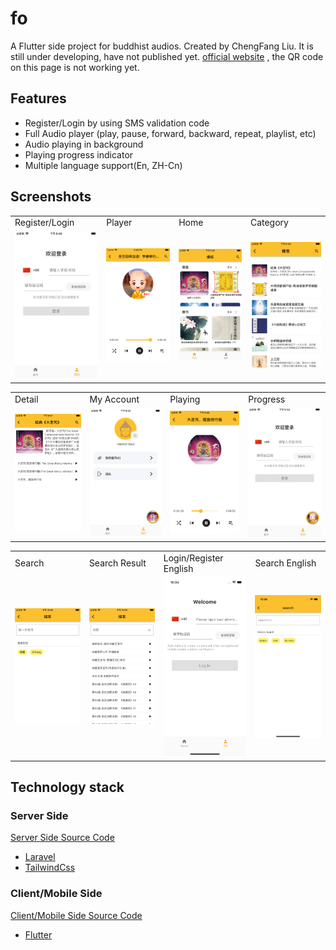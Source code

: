 # fo

A Flutter side project for buddhist audios. Created by ChengFang Liu.
It is still under developing, have not published yet.
[official website](https://app.nowbaby.com) , the QR code on this page is not working yet.

## Features

- Register/Login by using SMS validation code
- Full Audio player (play, pause, forward, backward, repeat, playlist, etc)
- Audio playing in background
- Playing progress indicator
- Multiple language support(En, ZH-Cn)

## Screenshots

<table>
  <tr>
    <td>Register/Login</td>
     <td>Player</td>
     <td>Home</td>
     <td>Category</td>
  </tr>
  <tr>
    <td><img src="screenshots/register.png" width=180></td>
    <td><img src="screenshots/player.png" width=180></td>
    <td><img src="screenshots/home.png" width=180></td>
    <td><img src="screenshots/category.png" width=180></td>
  </tr>
 </table>

<table>
  <tr>
    <td>Detail</td>
     <td>My Account</td>
     <td>Playing</td>
     <td>Progress</td>
  </tr>
  <tr>
    <td><img src="screenshots/detail.png" width=180></td>
    <td><img src="screenshots/myaccount.png" width=180></td>
    <td><img src="screenshots/playing.png" width=180></td>
    <td><img src="screenshots/progress.png" width=180></td>
  </tr>
 </table>

<table>
  <tr>
    <td>Search</td>
     <td>Search Result</td>
     <td>Login/Register English</td>
     <td>Search English</td>
  </tr>
  <tr>
    <td><img src="screenshots/search_default.png" width=180></td>
    <td><img src="screenshots/search.png" width=180></td>
    <td><img src="screenshots/login_en.png" width=180></td>
    <td><img src="screenshots/search_en.png" width=180></td>
  </tr>
 </table>

## Technology stack

### Server Side

[Server Side Source Code](https://github.com/liucf/fo_server)

- [Laravel](https://laravel.com)
- [TailwindCss](https://tailwindcss.com)

### Client/Mobile Side

[Client/Mobile Side Source Code](https://github.com/liucf/fo_client_fultter)

- [Flutter](https://flutter.dev)
